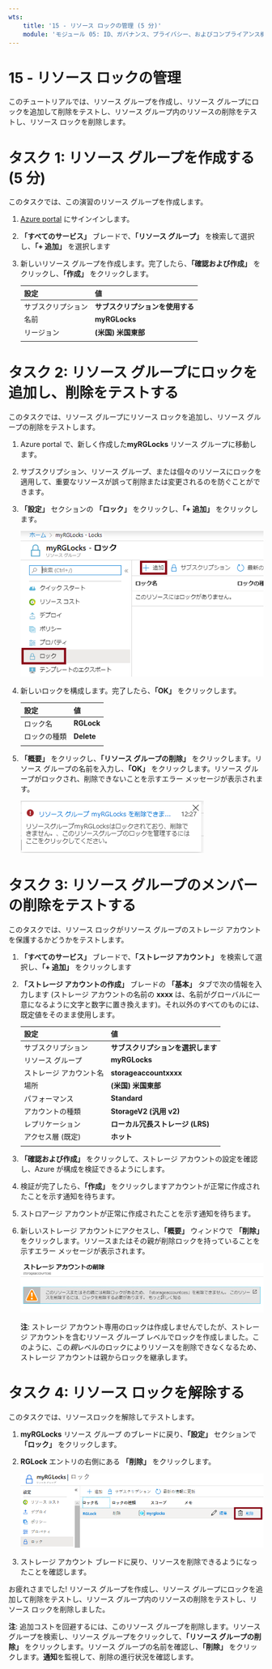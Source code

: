 ```yaml
---
wts:
    title: '15 - リソース ロックの管理 (5 分)'
    module: 'モジュール 05: ID、ガバナンス、プライバシー、およびコンプライアンス機能に関する説明'
---
```

# 15 - リソース ロックの管理

このチュートリアルでは、リソース グループを作成し、リソース グループにロックを追加して削除をテストし、リソース グループ内のリソースの削除をテストし、リソース ロックを削除します。 

# タスク 1: リソース グループを作成する (5 分)

このタスクでは、この演習のリソース グループを作成します。 

1. [Azure portal](https://portal.azure.com) にサインインします。

2. **「すべてのサービス」** ブレードで、**「リソース グループ」** を検索して選択し、**「+ 追加」** を選択します

3. 新しいリソース グループを作成します。完了したら、**「確認および作成」** をクリックし、**「作成」** をクリックします。 

    | 設定 | 値 |
    | -- | -- |
    | サブスクリプション | **サブスクリプションを使用する** |
    | 名前 | **myRGLocks** |
    | リージョン | **(米国) 米国東部** |
    | | |

# タスク 2:  リソース グループにロックを追加し、削除をテストする

このタスクでは、リソース グループにリソース ロックを追加し、リソース グループの削除をテストします。 

1. Azure portal で、新しく作成した**myRGLocks** リソース グループに移動します。

2. サブスクリプション、リソース グループ、または個々のリソースにロックを適用して、重要なリソースが誤って削除または変更されるのを防ぐことができます。 

3. **「設定」** セクションの **「ロック」** をクリックし、**「+ 追加」** をクリックします。 

    ![「ロック」 ウィンドウが表示されている myRGLocks リソース グループのスクリーンショット。](../images/1601.png)

4. 新しいロックを構成します。完了したら、**「OK」** をクリックします。 

    | 設定 | 値 |
    | -- | -- |
    | ロック名 | **RGLock** |
    | ロックの種類 | **Delete** |
    | | |

5. **「概要」** をクリックし、**「リソース グループの削除」** をクリックします。リソース グループの名前を入力し、**「OK」** をクリックします。リソース グループがロックされ、削除できないことを示すエラー メッセージが表示されます。

    ![削除ロックに失敗したスクリーンショット。](../images/1602.png)

# タスク 3: リソース グループのメンバーの削除をテストする

このタスクでは、リソース ロックがリソース グループのストレージ アカウントを保護するかどうかをテストします。 

1. **「すべてのサービス」** ブレードで、**「ストレージ アカウント」** を検索して選択し、**「+ 追加」** をクリックします 

2. **「ストレージ アカウントの作成」** ブレードの **「基本」** タブで次の情報を入力します (ストレージ アカウントの名前の **xxxx** は、名前がグローバルに一意になるように文字と数字に置き換えます)。それ以外のすべてのものには、既定値をそのまま使用します。

    | 設定 | 値 | 
    | --- | --- |
    | サブスクリプション | **サブスクリプションを選択します** |
    | リソース グループ | **myRGLocks** |
    | ストレージ アカウント名 | **storageaccountxxxx** |
    | 場所 | **(米国) 米国東部**  |
    | パフォーマンス | **Standard** |
    | アカウントの種類 | **StorageV2 (汎用 v2)** |
    | レプリケーション | **ローカル冗長ストレージ (LRS)** |
    | アクセス層 (既定) | **ホット** |
    | | |

3. **「確認および作成」** をクリックして、ストレージ アカウントの設定を確認し、Azure が構成を検証できるようにします。 

4. 検証が完了したら、**「作成」** をクリックしますアカウントが正常に作成されたことを示す通知を待ちます。 

5.  ストロアージ アカウントが正常に作成されたことを示す通知を待ちます。 

6. 新しいストレージ アカウントにアクセスし、**「概要」** ウィンドウで **「削除」** をクリックします。リソースまたはその親が削除ロックを持っていることを示すエラー メッセージが表示されます。 

    ![ストレージ アカウントの削除中にエラーが発生した場合のスクリーンショット。](../images/1603.png)

    **注**: ストレージ アカウント専用のロックは作成しませんでしたが、ストレージ アカウントを含むリソース グループ レベルでロックを作成しました。このように、この*親*レベルのロックによりリソースを削除できなくなるため、ストレージ アカウントは親からロックを継承します。

# タスク 4: リソース ロックを解除する

このタスクでは、リソースロックを解除してテストします。 

1. **myRGLocks** リソース グループ のブレードに戻り、**「設定」** セクションで **「ロック」** をクリックします。
    
2. **RGLock** エントリの右側にある **「削除」** をクリックします。

    ![「削除」 リンクが強調表示されたロックのスクリーンショット。](../images/1604.png)

3. ストレージ アカウント ブレードに戻り、リソースを削除できるようになったことを確認します。

お疲れさまでした! リソース グループを作成し、リソース グループにロックを追加して削除をテストし、リソース グループ内のリソースの削除をテストし、リソース ロックを削除しました。 

**注**: 追加コストを回避するには、このリソース グループを削除します。リソース グループを検索し、リソース グループをクリックして、**「リソース グループの削除」** をクリックします。リソース グループの名前を確認し、**「削除」** をクリックします。**通知**を監視して、削除の進行状況を確認します。
